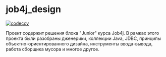 # job4j_design
[![codecov](https://codecov.io/gh/denfort50/job4j_design/branch/master/graph/badge.svg?token=JD8R2NU47K)](https://codecov.io/gh/denfort50/job4j_design)

Проект содержит решения блока "Junior" курса Job4j.
В рамках этого проекта были разобраны дженерики, коллекции Java, JDBC, принципы объектно-ориентированного дизайна, 
инструменты ввода-вывода, работа сборщика мусора и многое другое.